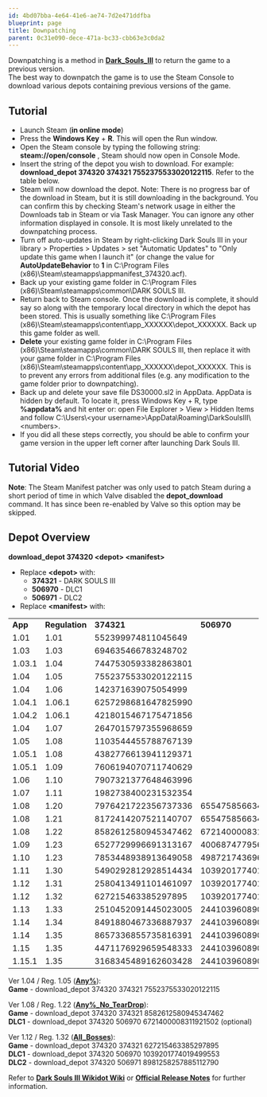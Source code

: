 ```yaml
---
id: 4bd07bba-4e64-41e6-ae74-7d2e471ddfba
blueprint: page
title: Downpatching
parent: 0c31e090-dece-471a-bc33-cbb63e3c0da2
---
```

Downpatching is a method in **[Dark_Souls_III](/darksouls3)** to return the game to a previous version.\
The best way to downpatch the game is to use the Steam Console to download various depots containing previous versions of the game.

## Tutorial

- Launch Steam (**in online mode**)
- Press the **Windows Key** + **R**. This will open the Run window.
- Open the Steam console by typing the following string: **steam://open/console** , Steam should now open in Console Mode.
- Insert the string of the depot you wish to download. For example: **download_depot 374320 374321 7552375533020122115**. Refer to the table below.
- Steam will now download the depot. Note: There is no progress bar of the download in Steam, but it is still downloading in the background. You can confirm this by checking Steam's network usage in either the Downloads tab in Steam or via Task Manager. You can ignore any other information displayed in console. It is most likely unrelated to the downpatching process.
- Turn off auto-updates in Steam by right-clicking Dark Souls III in your library > Properties > Updates > set "Automatic Updates" to "Only update this game when I launch it" (or change the value for **AutoUpdateBehavior** to **1** in C:\Program Files (x86)\Steam\steamapps\appmanifest_374320.acf).
- Back up your existing game folder in C:\Program Files (x86)\Steam\steamapps\common\DARK SOULS III.
- Return back to Steam console. Once the download is complete, it should say so along with the temporary local directory in which the depot has been stored. This is usually something like C:\Program Files (x86)\Steam\steamapps\content\app_XXXXXX\depot_XXXXXX. Back up this game folder as well.
- **Delete** your existing game folder in C:\Program Files (x86)\Steam\steamapps\common\DARK SOULS III, then replace it with your game folder in C:\Program Files (x86)\Steam\steamapps\content\app_XXXXXX\depot_XXXXXX. This is to prevent any errors from additional files (e.g. any modification to the game folder prior to downpatching).
- Back up and delete your save file DS30000.sl2 in AppData. AppData is hidden by default. To locate it, press Windows Key + R, type **%appdata%** and hit enter or: open File Explorer > View > Hidden Items and follow C:\Users\\\<your username>\AppData\Roaming\DarkSoulsIII\\\<numbers>.
- If you did all these steps correctly, you should be able to confirm your game version in the upper left corner after launching Dark Souls III.

## Tutorial Video

**Note**: The Steam Manifest patcher was only used to patch Steam during a short period of time in which Valve disabled the **depot_download** command. It has since been re-enabled by Valve so this option may be skipped.

## Depot Overview

**download_depot 374320 \<depot> \<manifest>**

- Replace **\<depot>** with:
  - **374321** - DARK SOULS III
  - **506970** - DLC1
  - **506971** - DLC2
- Replace **\<manifest>** with:

|         |                |                     |                     |                     |
| ------- | -------------- | ------------------- | ------------------- | ------------------- |
| **App** | **Regulation** | **374321**          | **506970**          | **506971**          |
| 1.01    | 1.01           | 552399974811045649  |                     |                     |
| 1.03    | 1.03           | 694635466783248702  |                     |                     |
| 1.03.1  | 1.04           | 7447530593382863801 |                     |                     |
| 1.04    | 1.05           | 7552375533020122115 |                     |                     |
| 1.04    | 1.06           | 142371639075054999  |                     |                     |
| 1.04.1  | 1.06.1         | 6257298681647825990 |                     |                     |
| 1.04.2  | 1.06.1         | 4218015467175471856 |                     |                     |
| 1.04    | 1.07           | 2647015797355968659 |                     |                     |
| 1.05    | 1.08           | 1103544455788767139 |                     |                     |
| 1.05.1  | 1.08           | 4382776613941129371 |                     |                     |
| 1.05.1  | 1.09           | 7606194070711740629 |                     |                     |
| 1.06    | 1.10           | 7907321377648463996 |                     |                     |
| 1.07    | 1.11           | 1982738400231532354 |                     |                     |
| 1.08    | 1.20           | 7976421722356737336 | 6554758566340383649 |                     |
| 1.08    | 1.21           | 8172414207521140707 | 6554758566340383649 |                     |
| 1.08    | 1.22           | 8582612580945347462 | 6721400008311921502 |                     |
| 1.09    | 1.23           | 6527729996691313167 | 40068747795676165   |                     |
| 1.10    | 1.23           | 7853448938913649058 | 4987217436968551218 | 9162777481495821539 |
| 1.11    | 1.30           | 5490292812928514434 | 1039201774019499553 | 2910451490878009764 |
| 1.12    | 1.31           | 2580413491101461097 | 1039201774019499553 | 8981258257885112790 |
| 1.12    | 1.32           | 627215463385297895  | 1039201774019499553 | 8981258257885112790 |
| 1.13    | 1.33           | 2510452091445023005 | 2441039608905796121 | 2964838103621507638 |
| 1.14    | 1.34           | 8491880467336887937 | 2441039608905796121 | 266039425715139370  |
| 1.14    | 1.35           | 8657336855735816391 | 2441039608905796121 | 266039425715139370  |
| 1.15    | 1.35           | 4471176929659548333 | 2441039608905796121 | 266039425715139370  |
| 1.15.1  | 1.35           | 3168345489162603428 | 2441039608905796121 | 266039425715139370  |

Ver 1.04 / Reg. 1.05 (**[Any%](/darksouls3/any)**):\
**Game** - download_depot 374320 374321 7552375533020122115

Ver 1.08 / Reg. 1.22 (**[Any%\_No_TearDrop](/darksouls3/any-no-teardrop)**):\
**Game** - download_depot 374320 374321 8582612580945347462\
**DLC1** - download_depot 374320 506970 6721400008311921502 (optional)

Ver 1.12 / Reg. 1.32 (**[All_Bosses](/darksouls3/all-bosses)**):\
**Game** - download_depot 374320 374321 627215463385297895\
**DLC1** - download_depot 374320 506970 1039201774019499553\
**DLC2** - download_depot 374320 506971 8981258257885112790

Refer to **[Dark Souls III Wikidot Wiki](//darksouls3.wikidot.com/game-patches)** or **[Official Release Notes](//www.darksouls.jp)** for further information.

